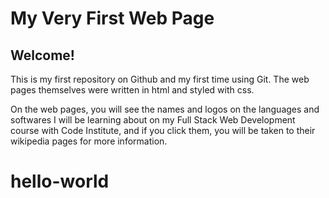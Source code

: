 # My Very First Web Page


## Welcome!

This is my first repository on Github and my first time using Git.
The web pages themselves were written in html and styled with css.

On the web pages, you will see the names and logos on the languages and
softwares I will be learning about on my Full Stack Web Development course with 
Code Institute, and if you click them, you will be taken to their wikipedia
pages for more information.
# hello-world
